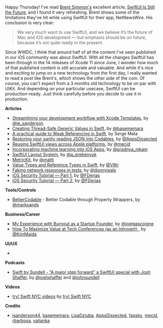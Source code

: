 Happy Thursday! I've read [Brent Simmon's](https://twitter.com/brentsimmons/) excellent article, [SwiftUI Is Still the Future](https://inessential.com/2019/10/21/swiftui_is_still_the_future), and I found it very refreshing. Brent shows some of the limitations they've hit while using SwiftUI for their app, NetNewsWire. His conclusion is very clear:

> We very much want to use SwiftUI, and we believe it’s the future of Mac and iOS development — but emphasis should be on future, because it’s not quite ready in the present.

Since WWDC, I think that around half of all the content I've seen published in our iOS community was about SwiftUI. With all the changes SwiftUI has been through in the 14 releases of Xcode 11 since June, I wonder how much of that published content is still accurate and valuable. And while it's nice and exciting to jump on a new technology from the first day, I really wanted to read a post like Brent's, which shows the other side of the coin. Of course, you can't expect from a 3 months old technology to be on par with UIKit. And depending on your particular usecase, SwiftUI can be production-ready. Just think carefully before you decide to use it in production.


**Articles**

* [Streamlining your development workflow with Xcode Templates](https://edit.theappbusiness.com/streamlining-your-development-workflow-with-xcode-templates-b99a73a5b5f8), by [@je_sanderson](https://twitter.com/je_sanderson)
* [Creating Thread-Safe Generic Values in Swift](https://basememara.com/creating-thread-safe-generic-values-in-swift/), by [@basememara](https://twitter.com/basememara)
* [A practical guide to Weak Referencing in Swift](https://medium.com/flawless-app-stories/a-practical-guide-to-weak-referencing-in-swift-60a1e4da2ef9), by Serge Mata
* [Restoring your sanity reading JSON into Codables](https://www.appsdissected.com/json-codable-decodingerror-quicktype/), by [@AppsDissected](https://twitter.com/AppsDissected)
* [Reusing SwiftUI views across Apple platforms](https://mecid.github.io/2019/10/23/reusing-swiftui-views-across-apple-platforms/), by [@mecid](https://twitter.com/mecid)
* [Incorporating machine learning into iOS Apps](https://medium.com/@pradnya_nikam/incorporating-machine-learning-into-ios-apps-a5eb8bccd915), by [@pradnya_nikam](https://twitter.com/pradnya_nikam)
* [SwiftUI Layout System](https://kean.github.io/post/swiftui-layout-system), by [@a_grebenyuk](https://twitter.com/a_grebenyuk)
* [Metric​Kit](https://nshipster.com/metrickit/), by [@mattt](https://twitter.com/mattt)
* [Value Types and Reference Types in Swift](https://www.vadimbulavin.com/value-types-and-reference-types-in-swift/), by [@V8tr](https://twitter.com/V8tr)
* [Faking network responses in tests](https://www.donnywals.com/faking-network-responses-in-tests/), by [@donnywals](https://twitter.com/donnywals)
* [iOS Security Tutorial — Part 1](https://medium.com/flawless-app-stories/ios-security-tutorial-part-1-6571172d912), by [@FDerias](https://twitter.com/FDerias)
* [iOS Security Tutorial — Part 2](https://medium.com/flawless-app-stories/ios-security-tutorial-part-2-c481036170ca), by [@FDerias](https://twitter.com/FDerias)


**Tools/Controls**

* [BetterCodable](https://github.com/marksands/BetterCodable) - Better Codable through Property Wrappers, by [@marksands](https://twitter.com/marksands)

**Business/Career**

* [My Experience with Burnout as a Startup Founder](https://open.buffer.com/burnout/), by [@joelgascoigne](https://twitter.com/joelgascoigne)
* [How To Maximize Value at Tech Conferences (as an Introvert) ](https://dev.to/kimmaida/how-to-maximize-value-at-tech-conferences-as-an-introvert-3636), by [@KimMaida](https://twitter.com/KimMaida)

**UI/UX**

* 

**Podcasts**

* [Swift by Sundell - “A major step forward” a SwiftUI special with Josh Shaffer](https://www.swiftbysundell.com/podcast/59/), by [@joshshaffer](https://twitter.com/joshshaffer) and [@johnsundell](https://twitter.com/johnsundell)

**Videos**

* [try! Swift NYC videos](https://www.youtube.com/playlist?list=PLCl5NM4qD3u8MjC_uV709BxqPoT3KX2C-) by [try! Swift NYC](https://twitter.com/tryswiftnyc)

**Credits**

* [jsanderson44](https://github.com/jsanderson44), [basememara](https://github.com/basememara), [LisaDziuba](https://github.com/lisadziuba), [AppsDissected](https://github.com/AppsDissected), [fassko](https://github.com/fassko), [mecid](https://github.com/mecid), [rbarbosa](https://github.com/rbarbosa), [valianka](https://github.com/valianka)
